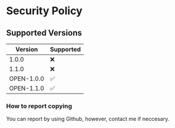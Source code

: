 # Security Policy

## Supported Versions
| Version    | Supported          |
| -------    | ------------------ |
| 1.0.0      | :x:                |
| 1.1.0      | :x:                |
| OPEN-1.0.0 | :white_check_mark: |
| OPEN-1.1.0 | :white_check_mark: |

### How to report copying

You can report by using Github, however, contact me if neccesary. 
